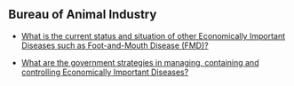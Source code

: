 ## Bureau of Animal Industry


 - [What is the current status and situation of other Economically Important Diseases such as Foot-and-Mouth Disease (FMD)?](/bureau-of-animal-industry/what-is-the-current-status-and-situation-of-other-economically-important-diseases-such-as-foot-and-m)
    
 - [What are the government strategies in managing, containing and controlling Economically Important Diseases?](/bureau-of-animal-industry/what-are-the-government-strategies-in-managing-containing-and-controlling-economically-important-dis)
    
